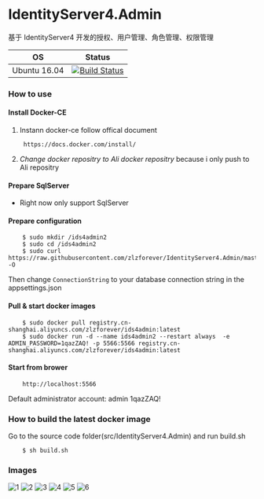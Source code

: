 # IdentityServer4.Admin

基于 IdentityServer4 开发的授权、用户管理、角色管理、权限管理

| OS | Status |
|---|---|
| Ubuntu 16.04 | [![Build Status](https://dev.azure.com/zlzforever/IdentityServer4.Admin/_apis/build/status/Ids4.Admin%20Build)](https://dev.azure.com/zlzforever/IdentityServer4.Admin/_build/latest?definitionId=2) |

### How to use

#### Install Docker-CE

1. Instann docker-ce follow offical document

        https://docs.docker.com/install/

2. *Change docker repositry to Ali docker repositry* because i only push to Ali repositry

#### Prepare SqlServer

+ Right now only support SqlServer

#### Prepare configuration

        $ sudo mkdir /ids4admin2
        $ sudo cd /ids4admin2
        $ sudo curl https://raw.githubusercontent.com/zlzforever/IdentityServer4.Admin/master/src/IdentityServer4.Admin/appsettings.json -O

Then change `ConnectionString` to your database connection string in the appsettings.json

#### Pull & start docker images

        $ sudo docker pull registry.cn-shanghai.aliyuncs.com/zlzforever/ids4admin:latest
        $ sudo docker run -d --name ids4admin2 --restart always  -e ADMIN_PASSWORD=1qazZAQ! -p 5566:5566 registry.cn-shanghai.aliyuncs.com/zlzforever/ids4admin:latest
        
#### Start from brower

        http://localhost:5566

 Default administrator account: admin  1qazZAQ!

### How to build the latest docker image

Go to the source code folder(src/IdentityServer4.Admin) and run build.sh

        $ sh build.sh                     

### Images

![1](https://raw.githubusercontent.com/zlzforever/IdentityServer4.Admin/master/images/001.png)
![2](https://raw.githubusercontent.com/zlzforever/IdentityServer4.Admin/master/images/002.png)
![3](https://raw.githubusercontent.com/zlzforever/IdentityServer4.Admin/master/images/003.png)
![4](https://raw.githubusercontent.com/zlzforever/IdentityServer4.Admin/master/images/004.png)
![5](https://raw.githubusercontent.com/zlzforever/IdentityServer4.Admin/master/images/005.png)
![6](https://raw.githubusercontent.com/zlzforever/IdentityServer4.Admin/master/images/006.png)







